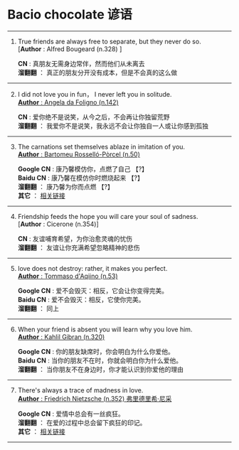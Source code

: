 # Bacio chocolate 谚语
___
1. True friends are always free to separate, but they never do so.  
  [**Author** : Alfred Bougeard (n.328) ]  
  
   **CN** :  真朋友无需身边常伴，然而他们从未离去     
   **溜翻翻** ： 真正的朋友分开没有成本，但是不会真的这么做
___

2. I did not love you in fun， I never left you in solitude.  
  [**Author** : Angela da Foligno (n.142)   ](https://en.wikipedia.org/wiki/Angela_of_Foligno)     
  
   **CN** :  爱你绝不是说笑，从今之后，不会再让你独留荒野   
   **溜翻翻** ： 我爱你不是说笑，我永远不会让你独自一人或让你感到孤独
___

3. The carnations set themselves ablaze in imitation of you.  
  [**Author** : Bartomeu Rosselló-Pòrcel (n.50)   ](https://en.wikipedia.org/wiki/Bartomeu_Rossell%C3%B3-P%C3%B2rcel)     
  
   **Google CN** :  康乃馨模仿你，点燃了自己 【?】   
   **Baidu CN** :  康乃馨在模仿你时燃烧起来 【?】   
   **溜翻翻** ： 康乃馨为你而点燃 【?】   
   **其它** ： [相关链接](https://twitter.com/hashtag/baciochocolate)
___

4. Friendship feeds the hope you will care your soul of sadness.  
  [**Author** : Cicerone (n.354)]     
  
   **CN** :  友谊哺育希望，为你治愈灵魂的忧伤   
   **溜翻翻** ：  友谊让你充满希望忽略精神的悲伤   
___

5. love does not destroy: rather, it makes you perfect.  
  [**Author** : Tommaso d'Aqiino (n.53)](https://zh.wikipedia.org/wiki/%E6%89%98%E9%A9%AC%E6%96%AF%C2%B7%E9%98%BF%E5%A5%8E%E9%82%A3)     
  
   **Google CN** :  爱不会毁灭：相反，它会让你变得完美。   
   **Baidu CN** :  爱不会毁灭：相反，它使你完美。   
   **溜翻翻** ： 同上      
___

6. When your friend is absent you will learn why you love him.  
  [**Author** : Kahlil Gibran (n.320)](https://zh.wikipedia.org/wiki/%E7%BA%AA%E4%BC%AF%E4%BC%A6%C2%B7%E5%93%88%E5%88%A9%E5%8B%92%C2%B7%E7%BA%AA%E4%BC%AF%E4%BC%A6)     
  
   **Google CN** :  你的朋友缺席时，你会明白为什么你爱他。  
   **Baidu CN** :  当你的朋友不在时，你就会明白你为什么爱他。   
   **溜翻翻** ： 当你朋友不在身边时，你才能认识到你爱他的理由      
___

7. There's always a trace of madness in love.  
  [**Author** : Friedrich Nietzsche (n.352) 弗里德里希·尼采](https://zh.wikipedia.org/wiki/%E5%BC%97%E9%87%8C%E5%BE%B7%E9%87%8C%E5%B8%8C%C2%B7%E5%B0%BC%E9%87%87)     
  
   **Google CN** :  爱情中总会有一丝疯狂。        
   **溜翻翻** ： 在爱的过程中总会留下疯狂的印记。  
   **其它** ： [相关链接](https://www.goodreads.com/quotes/18271-there-is-always-some-madness-in-love-but-there-is)
___

